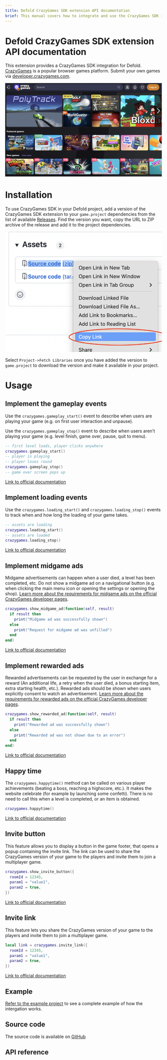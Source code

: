 ```yaml
---
title: Defold CrazyGames SDK extension API documentation
brief: This manual covers how to integrate and use the CrazyGames SDK in in Defold.
---
```


# Defold CrazyGames SDK extension API documentation

This extension provides a CrazyGames SDK integration for Defold. [CrazyGames](https://www.crazygames.com/) is a popular browser games platform. Submit your own games via [developer.crazygames.com](https://developer.crazygames.com/).


![CrazyGames.com landing page](crazygames.jpg)

# Installation
To use CrazyGames SDK in your Defold project, add a version of the CrazyGames SDK extension to your `game.project` dependencies from the list of available [Releases](https://github.com/defold/extension-crazygames/releases). Find the version you want, copy the URL to ZIP archive of the release and add it to the project dependencies.

![](add-dependency.png)

Select `Project->Fetch Libraries` once you have added the version to `game.project` to download the version and make it available in your project.

# Usage


## Implement the gameplay events

Use the `crazygames.gameplay_start()` event to describe when users are playing your game (e.g. on first user interaction and unpause).

Use the `crazygames.gameplay_stop()` event to describe when users aren’t playing your game (e.g. level finish, game over, pause, quit to menu).

```lua
-- first level loads, player clicks anywhere
crazygames.gameplay_start()
-- player is playing
-- player loses round
crazygames.gameplay_stop()
-- game over screen pops up
```

[Link to official documentation](https://docs.crazygames.com/sdk/html5-v3/game/#gameplay-startstop)


## Implement loading events

Use the `crazygames.loading_start()` and `crazygames.loading_stop()` events to track when and how long the loading of your game takes.

```lua
-- assets are loading
crazygames.loading_start()
-- assets are loaded
crazygames.loading_stop()
```

[Link to official documentation](https://docs.crazygames.com/sdk/html5-v3/game/#game-loading-startstop)



## Implement midgame ads

Midgame advertisements can happen when a user died, a level has been completed, etc. Do not show a midgame ad on a navigational button (e.g. when clicking the main menu icon or opening the settings or opening the shop). [Learn more about the requirements for midgame ads on the official CrazyGames developer pages](https://docs.crazygames.com/requirements/ads/#requirements-for-midgame-ads).


```lua
crazygames.show_midgame_ad(function(self, result)
  if result then
    print("Midgame ad was successfully shown")
  else
    print("Request for midgame ad was unfilled")
  end
end)
```

[Link to official documentation](https://docs.crazygames.com/sdk/html5-v3/video-ads/#video-ads_1)


## Implement rewarded ads

Rewarded advertisements can be requested by the user in exchange for a reward (An additional life, a retry when the user died, a bonus starting item, extra starting health, etc.). Rewarded ads should be shown when users explicitly consent to watch an advertisement. [Learn more about the requirements for rewarded ads on the official CrazyGames developer pages](https://docs.crazygames.com/requirements/ads/#requirements-for-rewarded-ads).


```lua
crazygames.show_rewarded_ad(function(self, result)
  if result then
    print("Rewarded ad was successfully shown")
  else
    print("Rewarded ad was not shown due to an error")
  end
end)
```

[Link to official documentation](https://docs.crazygames.com/sdk/html5-v3/video-ads/#video-ads_1)


## Happy time

The `crazygames.happytime()` method can be called on various player achievements (beating a boss, reaching a highscore, etc.). It makes the website celebrate (for example by launching some confetti). There is no need to call this when a level is completed, or an item is obtained.

```lua
crazygames.happytime()
```

[Link to official documentation](https://docs.crazygames.com/sdk/html5-v3/game/#happy-time)


## Invite button

This feature allows you to display a button in the game footer, that opens a popup containing the invite link. The link can be used to share the CrazyGames version of your game to the players and invite them to join a multiplayer game.

```lua
crazygames.show_invite_button({
  roomId = 12345,
  param1 = "value1",
  param2 = true,
})
```

[Link to official documentation](https://docs.crazygames.com/sdk/html5-v3/game/#invite-button)


## Invite link

This feature lets you share the CrazyGames version of your game to the players and invite them to join a multiplayer game.

```lua
local link = crazygames.invite_link({
  roomId = 12345,
  param1 = "value1",
  param2 = true,
})
```

[Link to official documentation](https://docs.crazygames.com/sdk/html5-v3/game/#invite-link)


## Example

[Refer to the example project](https://github.com/defold/extension-crazygames/blob/master/main/crazygames.gui_script) to see a complete example of how the intergation works.


## Source code

The source code is available on [GitHub](https://github.com/defold/extension-crazygames)


## API reference
